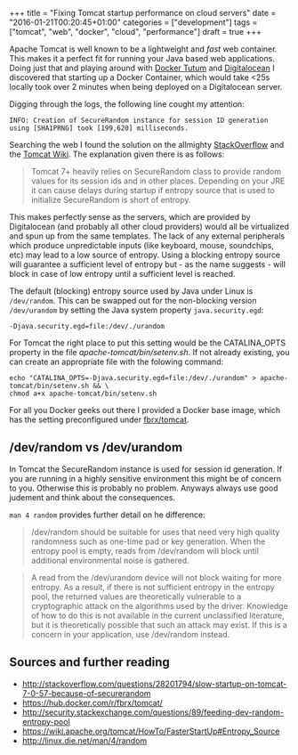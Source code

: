 +++
title = "Fixing Tomcat startup performance on cloud servers"
date = "2016-01-21T00:20:45+01:00"
categories = ["development"]
tags = ["tomcat", "web", "docker", "cloud", "performance"]
draft = true
+++

Apache Tomcat is well known to be a lightweight and _fast_ web container. This makes it a perfect fit for running your Java based web applications. Doing just that and playing around with [Docker Tutum](https://www.tutum.co/) and [Digitalocean](https://www.digitalocean.com) I discovered that starting up a Docker Container, which would take <25s locally took over 2 minutes when being deployed on a Digitalocean server.

Digging through the logs, the following line cought my attention:

	INFO: Creation of SecureRandom instance for session ID generation using [SHA1PRNG] took [199,620] milliseconds.


Searching the web I found the solution on the allmighty [StackOverflow](https://wiki.apache.org/tomcat/HowTo/FasterStartUp#Entropy_Source) and the [Tomcat Wiki](https://wiki.apache.org/tomcat/HowTo/FasterStartUp#Entropy_Source). The explanation given there is as follows:

> Tomcat 7+ heavily relies on SecureRandom class to provide random values for its session ids and in other places. Depending on your JRE it can cause delays during startup if entropy source that is used to initialize SecureRandom is short of entropy.

This makes perfectly sense as the servers, which are provided by Digitalocean (and probably all other cloud providers) would all be virtualized and spun up from the same templates. The lack of any external peripherals which produce unpredictable inputs (like keyboard, mouse, soundchips, etc) may lead to a low source of entropy. Using a blocking entropy source will guarantee a sufficient level of entropy but - as the name suggests - will block in case of low entropy until a sufficient level is reached.

The default (blocking) entropy source used by Java under Linux is ```/dev/random```. This can be swapped out for the non-blocking version ```/dev/urandom``` by setting the Java system property ```java.security.egd```:

	-Djava.security.egd=file:/dev/./urandom

For Tomcat the right place to put this setting would be the CATALINA_OPTS property in the file *apache-tomcat/bin/setenv.sh*. If not already existing, you can create an appropriate file with the folowing command:

	echo "CATALINA_OPTS=-Djava.security.egd=file:/dev/./urandom" > apache-tomcat/bin/setenv.sh && \
	chmod a+x apache-tomcat/bin/setenv.sh

For all you Docker geeks out there I provided a Docker base image, which has the setting preconfigured under [fbrx/tomcat](https://hub.docker.com/r/fbrx/tomcat/).

## /dev/random vs /dev/urandom

In Tomcat the SecureRandom instance is used for session id generation. If you are running in a highly sensitive environment this might be of concern to you. Otherwise this is probably no problem. Anyways always use good judement and think about the consequences.

```man 4 random``` provides further detail on he difference:

>  /dev/random should be suitable for uses that need very high quality randomness such as one-time pad or key generation. When the entropy pool is empty, reads from /dev/random will block until additional environmental noise is gathered.

> A read from the /dev/urandom device will not block waiting for more entropy. As a result, if there is not sufficient entropy in the entropy pool, the returned values are theoretically vulnerable to a cryptographic attack on the algorithms used by the driver. Knowledge of how to do this is not available in the current unclassified literature, but it is theoretically possible that such an attack may exist. If this is a concern in your application, use /dev/random instead.


## Sources and further reading

* http://stackoverflow.com/questions/28201794/slow-startup-on-tomcat-7-0-57-because-of-securerandom
* https://hub.docker.com/r/fbrx/tomcat/
* http://security.stackexchange.com/questions/89/feeding-dev-random-entropy-pool
* https://wiki.apache.org/tomcat/HowTo/FasterStartUp#Entropy_Source
* http://linux.die.net/man/4/random